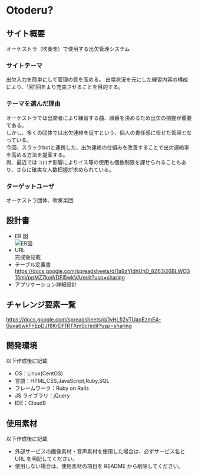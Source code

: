 # Otoderu?

## サイト概要

オーケストラ（吹奏楽）で使用する出欠管理システム

### サイトテーマ

出欠入力を簡単にして管理の質を高める。
出席状況を元にした練習内容の構成により、1回1回をより充実させることを目的する。

### テーマを選んだ理由

オーケストラでは出席者により練習する曲、順番を決めるため出欠の把握が重要である。  
しかし、多くの団体では出欠連絡を促すという、個人の責任感に任せた管理となっている。  
今回、スラックbotと連携した、出欠連絡の仕組みを改善することで出欠連絡率を高める方法を提案する。  
尚、最近ではコロナ影響によりイス等の使用も個数制限を課せられることもあり、さらに確実な人数把握が求められている。

### ターゲットユーザ

オーケストラ団体、吹奏楽団

## 設計書

- ER 図  
![ER図](https://user-images.githubusercontent.com/83518855/127807964-7e4dcff2-6e23-48e8-bdd9-1d412a0dc257.png)
- URL  
完成後記載  
- テーブル定義書  
https://docs.google.com/spreadsheets/d/1a9zYIdhUhD_8Z63i26BLWO315mVppMZ7koWDFI5wkVA/edit?usp=sharing
- アプリケーション詳細設計

## チャレンジ要素一覧

https://docs.google.com/spreadsheets/d/1yHLfj2vTUaqEzmE4-0uya6wkFhEpDJf8KrDFfRTXmSc/edit?usp=sharing

## 開発環境

以下作成後に記載

- OS：Linux(CentOS)
- 言語：HTML,CSS,JavaScript,Ruby,SQL
- フレームワーク：Ruby on Rails
- JS ライブラリ：jQuery
- IDE：Cloud9

## 使用素材

以下作成後に記載

- 外部サービスの画像素材・音声素材を使用した場合は、必ずサービス名と URL を明記してください。
- 使用しない場合は、使用素材の項目を README から削除してください。
